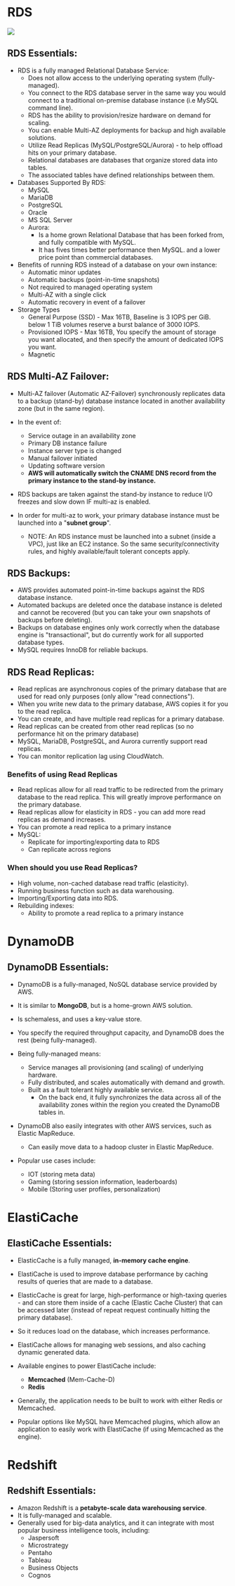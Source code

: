 # RDS
![](https://github.com/lannyzhujin/AWS_CSA_Feb_2018/blob/master/AWS_CSA-Associate/img/DB.PNG)

## RDS Essentials:  
 - RDS is a fully managed Relational Database Service:
     - Does not allow access to the underlying operating system (fully-managed).
     - You connect to the RDS database server in the same way you would connect to a traditional on-premise database instance (i.e MySQL command line).
     - RDS has the ability to provision/resize hardware on demand for scaling. 
     - You can enable Multi-AZ deployments for backup and high available solutions.
     - Utilize Read Replicas (MySQL/PostgreSQL/Aurora) - to help offload hits on your primary database.
     - Relational databases are databases that organize stored data into tables.
     - The associated tables have defined relationships between them. 
 - Databases Supported By RDS:
     - MySQL
     - MariaDB
     - PostgreSQL
     - Oracle
     - MS SQL Server
     - Aurora:
         - Is a home grown Relational Database that has been forked from, and fully compatible with MySQL.
         - It has fives times better performance then MySQL. and a lower price point than commercial databases. 
 - Benefits of running RDS instead of a database on your own instance:
     - Automatic minor updates
     - Automatic backups (point-in-time snapshots)
     - Not required to managed operating system
     - Multi-AZ with a single click
     - Automatic recovery in event of a failover 
 - Storage Types
     - General Purpose (SSD) - Max 16TB, Baseline is 3 IOPS per GiB.  below 1 TiB volumes reserve a burst balance of 3000 IOPS.
     - Provisioned IOPS - Max 16TB, You specify the amount of storage you want allocated, and then specify the amount of dedicated IOPS you want.
     - Magnetic 

## RDS Multi-AZ Failover: 
 - Multi-AZ failover (Automatic AZ-Failover) synchronously replicates data to a backup (stand-by) database instance located in another availability zone (but in the same region). 
 - In the event of:
     - Service outage in an availability zone
     - Primary DB instance failure
     - Instance server type is changed
     - Manual failover initiated
     - Updating software version
     - **AWS will automatically switch the CNAME DNS record from the primary instance to the stand-by instance.**
	 
 - RDS backups are taken against the stand-by instance to reduce I/O freezes and slow down IF multi-az is enabled. 
 
 - In order for multi-az to work, your primary database instance must be launched into a "**subnet group**".
     - NOTE: An RDS instance must be launched into a subnet (inside a VPC), just like an EC2 instance. So the same security/connectivity rules, and highly available/fault tolerant concepts apply. 

## RDS Backups:  
 - AWS provides automated point-in-time backups against the RDS database instance.
 - Automated backups are deleted once the database instance is deleted and cannot be recovered (but you can take your own snapshots of backups before deleting).
 - Backups on database engines only work correctly when the database engine is "transactional", but do currently work for all supported database types.
 - MySQL requires InnoDB for reliable backups. 
 
## RDS Read Replicas:  
 - Read replicas are asynchronous copies of the primary database that are used for read only purposes (only allow "read connections").
 - When you write new data to the primary database, AWS copies it for you to the read replica.
 - You can create, and have multiple read replicas for a primary database.
 - Read replicas can be created from other read replicas (so no performance hit on the primary database)
 - MySQL, MariaDB, PostgreSQL, and Aurora currently support read replicas.
 - You can monitor replication lag using CloudWatch. 
 
### Benefits of using Read Replicas
 - Read replicas allow for all read traffic to be redirected from the primary database to the read replica. This will greatly improve performance on the primary database.
 - Read replicas allow for elasticity in RDS - you can add more read replicas as demand increases.
 - You can promote a read replica to a primary instance
 - MySQL:
     - Replicate for importing/exporting data to RDS
	 - Can replicate across regions 
	 
### When should you use Read Replicas?
 - High volume, non-cached database read traffic (elasticity).
 - Running business function such as data warehousing.
 - Importing/Exporting data into RDS.
 - Rebuilding indexes:
     - Ability to promote a read replica to a primary instance 



# DynamoDB
## DynamoDB Essentials:  
 - DynamoDB is a fully-managed, NoSQL database service provided by AWS.
 - It is similar to **MongoDB**, but is a home-grown AWS solution.
 - Is schemaless, and uses a key-value store.
 - You specify the required throughput capacity, and DynamoDB does the rest (being fully-managed). 

 - Being fully-managed means:
     - Service manages all provisioning (and scaling) of underlying hardware.
     - Fully distributed, and scales automatically with demand and growth.
     - Built as a fault tolerant highly available service.
         - On the back end, it fully synchronizes the data across all of the availability zones within the region you created the DynamoDB tables in. 
 - DynamoDB also easily integrates with other AWS services, such as Elastic MapReduce.
     - Can easily move data to a hadoop cluster in Elastic MapReduce. 

 - Popular use cases include:
     - IOT (storing meta data)
     - Gaming (storing session information, leaderboards) 
     - Mobile (Storing user profiles, personalization) 

# ElastiCache
## ElastiCache Essentials:  
 - ElasticCache is a fully managed, **in-memory cache engine**.
 - ElastiCache is used to improve database performance by caching results of queries that are made to a database.
 - ElasticCache is great for large, high-performance or high-taxing queries - and can store them inside of a cache (Elastic Cache Cluster) that can be accessed later (instead of repeat request continually hitting the primary database).
 - So it reduces load on the database, which increases performance.
 - ElastiCache allows for managing web sessions, and also caching dynamic generated data. 

 - Available engines to power ElastiCache include:
     - **Memcached** (Mem-Cache-D)
     - **Redis**
 - Generally, the application needs to be built to work with either Redis or Memcached.
 - Popular options like MySQL have Memcached plugins, which allow an application to easily work with ElastiCache (if using Memcached as the engine). 

# Redshift
## Redshift Essentials:  
 - Amazon Redshift is a **petabyte-scale data warehousing service**.
 - It is fully-managed and scalable.
 - Generally used for big-data analytics, and it can integrate with most popular business intelligence tools, including:
     - Jaspersoft
     - Microstrategy
     - Pentaho
     - Tableau
     - Business Objects
     - Cognos 
